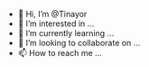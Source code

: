 - 👋 Hi, I’m @Tinayor
- 👀 I’m interested in ...
- 🌱 I’m currently learning ...
- 💞️ I’m looking to collaborate on ...
- 📫 How to reach me ...

<!---
Tinayor/Tinayor is a ✨ special ✨ repository because its `README.md` (this file) appears on your GitHub profile.
You can click the Preview link to take a look at your changes.
--->
